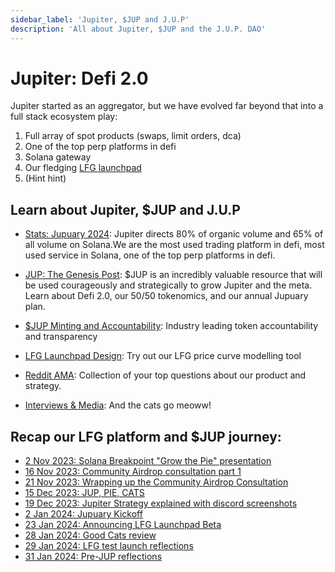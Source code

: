 ```yaml
---
sidebar_label: 'Jupiter, $JUP and J.U.P'
description: 'All about Jupiter, $JUP and the J.U.P. DAO'
---
```

# Jupiter: Defi 2.0

Jupiter started as an aggregator, but we have evolved far beyond that into a full stack ecosystem play:

1. Full array of spot products (swaps, limit orders, dca)
2. One of the top perp platforms in defi
3. Solana gateway
4. Our fledging [LFG launchpad](https://lfg.jup.ag) 
5. (Hint hint)

## Learn about Jupiter, $JUP and J.U.P
- [Stats: Jupuary 2024](https://www.jupresear.ch/t/state-of-jupiter-jupuary-2024/513): Jupiter directs 80% of organic volume and 65% of all volume on Solana.We are the most used trading platform in defi, most used service in Solana, one of the top perp platforms in defi.
 
- [JUP: The Genesis Post](https://www.jupresear.ch/t/jup-the-genesis-post/478): $JUP is an incredibly valuable resource that will be used courageously and strategically to grow Jupiter and the meta. Learn about Defi 2.0, our 50/50 tokenomics, and our annual Jupuary plan.

- [$JUP Minting and Accountability](https://www.jupresear.ch/t/jup-minting-and-accountability/464): Industry leading token accountability and transparency 
  
- [LFG Launchpad Design](https://lfg.jup.ag/design): Try out our LFG price curve modelling tool

-  [Reddit AMA](https://www.reddit.com/r/solana/comments/18r31pb/meow_here_i_am_the_founder_of_jupiter_ama/?utm_source=share&utm_medium=web2x&context=3): Collection of your top questions about our product and strategy. 

- [Interviews & Media](https://twitter.com/JupiterExchange/status/1752288639781118433): And the cats go meoww!

  
  
## Recap our LFG platform and $JUP journey:
- [2 Nov 2023: Solana Breakpoint "Grow the Pie" presentation](https://x.com/JupiterExchange/status/1721904556337184919?s=20) 
- [16 Nov 2023: Community Airdrop consultation part 1](https://x.com/weremeow/status/1724855485507981454?s=20)
- [21 Nov 2023: Wrapping up the Community Airdrop Consultation](https://x.com/weremeow/status/1726879654227914765?s=20)
- [15 Dec 2023: JUP, PIE, CATS](https://twitter.com/weremeow/status/1735544950417436806)
- [19 Dec 2023: Jupiter Strategy explained with discord screenshots](https://twitter.com/weremeow/status/1736888149291466819?s=20)
- [2 Jan 2024: Jupuary Kickoff](https://twitter.com/weremeow/status/1742126804411007073)
- [23 Jan 2024: Announcing LFG Launchpad Beta](https://x.com/JupiterExchange/status/1749591527771521362?s=20)
- [28 Jan 2024: Good Cats review](https://x.com/9yointern/status/1751465225927491762?s=20)
- [29 Jan 2024: LFG test launch reflections](https://x.com/JupiterExchange/status/1751971399017828449?s=20)
- [31 Jan 2024: Pre-JUP reflections](https://twitter.com/weremeow/status/1752685238483107934)